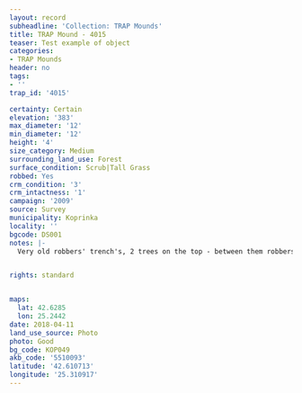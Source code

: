 ```yaml
---
layout: record
subheadline: 'Collection: TRAP Mounds'
title: TRAP Mound - 4015
teaser: Test example of object
categories:
- TRAP Mounds
header: no
tags:
- ''
trap_id: '4015'

certainty: Certain
elevation: '383'
max_diameter: '12'
min_diameter: '12'
height: '4'
size_category: Medium
surrounding_land_use: Forest
surface_condition: Scrub|Tall Grass
robbed: Yes
crm_condition: '3'
crm_intactness: '1'
campaign: '2009'
source: Survey
municipality: Koprinka
locality: ''
bgcode: DS001
notes: |-
  Very old robbers' trench's, 2 trees on the top - between them robbers' trench.


rights: standard


maps:
  lat: 42.6285
  lon: 25.2442
date: 2018-04-11
land_use_source: Photo
photo: Good
bg_code: КОР049
akb_code: '5510093'
latitude: '42.610713'
longitude: '25.310917'
---
```

